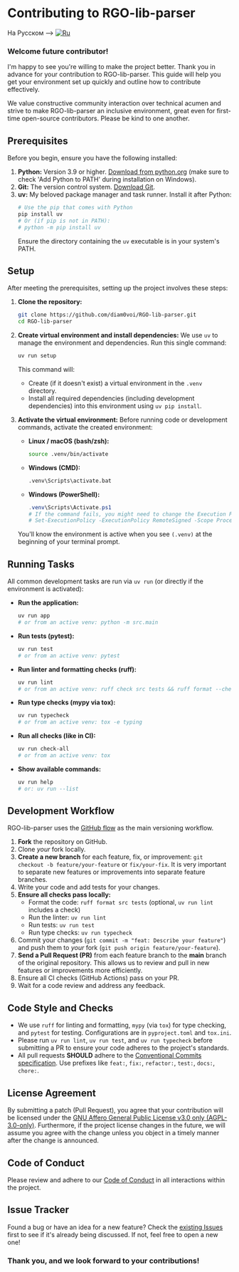 # Contributing to RGO-lib-parser

На Русском --> [![Ru](https://img.shields.io/badge/lang-ru-red.svg?style=flat-square)](https://github.com/diam0voi/RGO-lib-parser/blob/main/CONTRIBUTING.ru.md)


### Welcome future contributor!

I'm happy to see you're willing to make the project better. Thank you in advance for your contribution to RGO-lib-parser. This guide will help you get your environment set up quickly and outline how to contribute effectively.

We value constructive community interaction over technical acumen and strive to make RGO-lib-parser an inclusive environment, great even for first-time open-source contributors. Please be kind to one another.

## Prerequisites

Before you begin, ensure you have the following installed:

1.  **Python:** Version 3.9 or higher. [Download from python.org](https://www.python.org/downloads/) (make sure to check 'Add Python to PATH' during installation on Windows).
2.  **Git:** The version control system. [Download Git](https://git-scm.com/downloads/).
3.  **uv:** My beloved package manager and task runner. Install it after Python:
    ```bash
    # Use the pip that comes with Python
    pip install uv
    # Or (if pip is not in PATH):
    # python -m pip install uv
    ```
    Ensure the directory containing the `uv` executable is in your system's PATH.

## Setup

After meeting the prerequisites, setting up the project involves these steps:

1.  **Clone the repository:**
    ```bash
    git clone https://github.com/diam0voi/RGO-lib-parser.git
    cd RGO-lib-parser
    ```

2.  **Create virtual environment and install dependencies:**
    We use `uv` to manage the environment and dependencies. Run this single command:
    ```bash
    uv run setup
    ```
    This command will:
    *   Create (if it doesn't exist) a virtual environment in the `.venv` directory.
    *   Install all required dependencies (including development dependencies) into this environment using `uv pip install`.

3.  **Activate the virtual environment:**
    Before running code or development commands, activate the created environment:
    *   **Linux / macOS (bash/zsh):**
        ```bash
        source .venv/bin/activate
        ```
    *   **Windows (CMD):**
        ```bat
        .venv\Scripts\activate.bat
        ```
    *   **Windows (PowerShell):**
        ```powershell
        .venv\Scripts\Activate.ps1
        # If the command fails, you might need to change the Execution Policy:
        # Set-ExecutionPolicy -ExecutionPolicy RemoteSigned -Scope Process
        ```
    You'll know the environment is active when you see `(.venv)` at the beginning of your terminal prompt.

## Running Tasks

All common development tasks are run via `uv run` (or directly if the environment is activated):

*   **Run the application:**
    ```bash
    uv run app
    # or from an active venv: python -m src.main
    ```
*   **Run tests (pytest):**
    ```bash
    uv run test
    # or from an active venv: pytest
    ```
*   **Run linter and formatting checks (ruff):**
    ```bash
    uv run lint
    # or from an active venv: ruff check src tests && ruff format --check src tests
    ```
*   **Run type checks (mypy via tox):**
    ```bash
    uv run typecheck
    # or from an active venv: tox -e typing
    ```
*   **Run all checks (like in CI):**
    ```bash
    uv run check-all
    # or from an active venv: tox
    ```
*   **Show available commands:**
    ```bash
    uv run help
    # or: uv run --list
    ```

## Development Workflow

RGO-lib-parser uses the [GitHub flow](https://guides.github.com/introduction/flow/) as the main versioning workflow.

1.  **Fork** the repository on GitHub.
2.  Clone *your* fork locally.
3.  **Create a new branch** for each feature, fix, or improvement: `git checkout -b feature/your-feature` or `fix/your-fix`. It is very important to separate new features or improvements into separate feature branches.
4.  Write your code and add tests for your changes.
5.  **Ensure all checks pass locally:**
    *   Format the code: `ruff format src tests` (optional, `uv run lint` includes a check)
    *   Run the linter: `uv run lint`
    *   Run tests: `uv run test`
    *   Run type checks: `uv run typecheck`
6.  Commit your changes (`git commit -m "feat: Describe your feature"`) and push them to *your* fork (`git push origin feature/your-feature`).
7.  **Send a Pull Request (PR)** from each feature branch to the **main** branch of the original repository. This allows us to review and pull in new features or improvements more efficiently.
8.  Ensure all CI checks (GitHub Actions) pass on your PR.
9.  Wait for a code review and address any feedback.

## Code Style and Checks

*   We use `ruff` for linting and formatting, `mypy` (via `tox`) for type checking, and `pytest` for testing. Configurations are in `pyproject.toml` and `tox.ini`.
*   Please run `uv run lint`, `uv run test`, and `uv run typecheck` before submitting a PR to ensure your code adheres to the project's standards.
*   All pull requests **SHOULD** adhere to the [Conventional Commits specification](https://conventionalcommits.org/). Use prefixes like `feat:`, `fix:`, `refactor:`, `test:`, `docs:`, `chore:`.

## License Agreement

By submitting a patch (Pull Request), you agree that your contribution will be licensed under the [GNU Affero General Public License v3.0 only (AGPL-3.0-only)](LICENSE). Furthermore, if the project license changes in the future, we will assume you agree with the change unless you object in a timely manner after the change is announced.

## Code of Conduct

Please review and adhere to our [Code of Conduct](CODE_OF_CONDUCT.md) in all interactions within the project.

## Issue Tracker

Found a bug or have an idea for a new feature? Check the [existing Issues](https://github.com/diam0voi/RGO-lib-parser/issues) first to see if it's already being discussed. If not, feel free to open a new one!

### Thank you, and we look forward to your contributions!